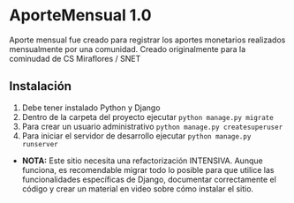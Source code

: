 # AporteMensual 1.0
Aporte mensual fue creado para registrar los aportes monetarios realizados mensualmente por una comunidad.
Creado originalmente para la cominudad de CS Miraflores / SNET

## Instalación
1. Debe tener instalado Python y Django
2. Dentro de la carpeta del proyecto ejecutar
    `python manage.py migrate`
3. Para crear un usuario administrativo `python manage.py createsuperuser`
4. Para iniciar el servidor de desarrollo ejecutar
    `python manage.py runserver`

* **NOTA:** Este sitio necesita una refactorización INTENSIVA. Aunque funciona, es recomendable migrar todo lo posible para que utilice las funcionalidades específicas de Django, documentar correctamente el código y crear un material en video sobre cómo instalar el sitio.

